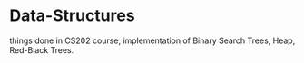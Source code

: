 # Data-Structures
things done in CS202 course, implementation of Binary Search Trees, Heap, Red-Black Trees. 
